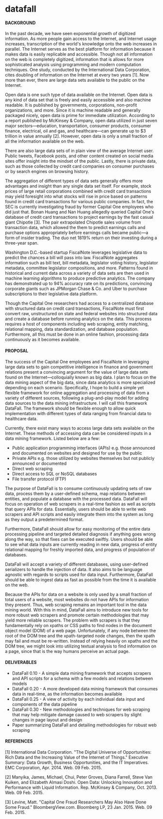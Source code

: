 # datafall

#### BACKGROUND
In the past decade, we have seen exponential growth of digitized information. As more people gain access to the Internet, and Internet usage increases, transcription of the world's knowledge onto the web increases in parallel. The Internet serves as the best platform for information because it makes data is easily replicable and accessible. Though not all information on the web is completely digitized, information that is allows for more sophisticated analysis using programming and modern computation techniques. One study, conducted by the International Data Corporation, cites doubling of information on the Internet at every two years [1]. Now more than ever, there are large data sets available to the public on the Internet.

Open data is one such type of data available on the Internet. Open data is any kind of data set that is freely and easily accessible and also machine readable. It is published by governments, corporations, non-profit organizations, and more. Since it is machine readable and generally packaged nicely, open data is prime for immediate utilization. According to a report published by McKinsey & Company, open data utilized in just seven major sectors—education, transportation, consumer products, consumer finance, electrical, oil and gas, and healthcare—can generate up to $3 trillion in value annually [2]. However, open data is only a small fraction of all the information available on the web.

There are also large data sets of in plain view of the average Internet user. Public tweets, Facebook posts, and other content created on social media sites offer insight into the mindset of the public. Lastly, there is private data, such as those collected by credit card companies on consumer purchases or by search engines on browsing history.

The aggregation of different types of data sets generally offers more advantages and insight than any single data set itself. For example, stock prices of large retail corporations combined with credit card transactions may yield foresight into what stocks will rise in price based on patterns found in credit card transactions for various public companies. In fact, the SEC is currently investigating fraud by former Capital One employees who did just that. Bonan Huang and Nan Huang allegedly queried Capital One's database of credit card transactions to project earnings by the fast casual giant Chipotle [3]. The pair extrapolated Chipotle sales volume from transaction data, which allowed the them to predict earnings calls and purchase options appropriately before earnings calls became public—a form of insider trading. The duo net 1819% return on their investing during a three-year span.

Washington D.C.-based startup FiscalNote leverages legislative data to predict the chances a bill will pass into law. FiscalNote aggregates information such as bill text, bill metadata, legislator voting history, legislator metadata, committee legislator compositions, and more. Patterns found in historical and current data across a variety of data sets are then used in machine learning algorithms to produce predictive analytics. The company has demonstrated up to 94% accuracy rate on its predictions, convincing corporate giants such as JPMorgan Chase & Co. and Uber to purchase subscriptions to their legislative data platform.

Though the Capital One researchers had access to a centralized database with structured data on credit card transactions, FiscalNote must first convert raw, unstructured on state and federal websites into structured data and create a database before running analytics on the data. This process requires a host of components including web scraping, entity matching, relational mapping, data standardization, and database population. Furthermore, all this must be done in an online fashion, processing data continuously as it becomes available.

#### PROPOSAL
The success of the Capital One employees and FiscalNote in leveraging large data sets to gain competitive intelligence in finance and government relations present a convincing argument for the value of large data sets found on the Internet—colloquially known as big data. I plan to focus on the data mining aspect of the big data, since data analytics is more specialized depending on each scenario. Specifically, I hope to build a simple yet flexible framework for online aggregation and processing of data from a variety of different sources, following a plug-and-play model for adding data sources to the data mining infrastructure. I will call this framework DataFall. The framework should be flexible enough to allow quick implementation with different types of data ranging from financial data to healthcare data.

Currently, there exist many ways to access large data sets available on the Internet. These methods of accessing data can be considered inputs in a data mining framework. Listed below are a few:

- Public application programming interfaces (APIs) e.g. those announced and documented on websites and designed for use by the public
- Private APIs e.g. those utilized by websites themselves but not publicly announced or documented
- Direct web scraping
- Direct access to SQL or NoSQL databases
- File transfer protocol (FTP)

The purpose of DataFall is to consume continuously updating sets of raw data, process them by a user-defined schema, map relations between entities, and populate a database with the processed data. DataFall will focus on operation of web scrapers in a real-time fashion as well as scripts that query APIs for data. Essentially, users should be able to write web scrapers and API scripts and easily integrate them into the system as long as they output a predetermined format.

Furthermore, DataFall should allow for easy monitoring of the entire data processing pipeline and targeted detailed diagnosis if anything goes wrong along the way, so that fixes can be executed swiftly. Users should be able to see what data inputs are currently reading in new data, progress of entity relational mapping for freshly imported data, and progress of population of databases.

DataFall will accept a variety of different databases, using user-defined serializers to handle the injection of data. It also aims to be language agnostic with regards to scripts used for data input. Furthermore, DataFall should be able to ingest data as fast as possible from the time it is available on the web.

Because the APIs for data on a website is only used by a small fraction of total users of a website, most websites do not have APIs for information they present. Thus, web scraping remains an important tool in the data mining world. With this in mind, DataFall aims to introduce new tools for more robust web scrapers and promote certain methodologies that may yield more reliable scrapers. The problem with scrapers is that they fundamentally rely on xpaths or CSS paths to find nodes in the document object model (DOM) of a web page. Unfortunately, if any node between the root of the DOM tree and the xpath-targeted node changes, then the xpath may fail and must be re-written. Instead of relying heavily on xpaths and the DOM tree, we might look into utilizing textual analysis to find information on a page, since that is the way humans perceive an actual page.

#### DELIVERABLES

- DataFall 0.10 - A simple data mining framework that accepts scrapers and API scripts for a schema with a few models and relations between models
- DataFall 0.20 - A more developed data mining framework that consumes data in real-time, as the information becomes available
- DataFall 0.25 - A view of activity by each individual data input and components of the data pipeline
- DataFall 0.30 - New methodologies and techniques for web scraping that may help mitigate damage caused to web scrapers by slight changes in page layout and design
- Paper summarizing DataFall and detailing methodologies for robust web scraping

#### REFERENCES
[1] International Data Corporation. "The Digital Universe of Opportunities: Rich Data and the Increasing Value of the Internet of Things." Executive Summary: Data Growth, Business Opportunities, and the IT Imperatives. EMC Corporation, Apr. 2014. Web. 09 Feb. 2015.

[2] Manyika, James, Michael, Chui, Peter Groves, Diana Farrell, Steve Van Kuiken, and Elizabeth Almasi Doshi. Open Data: Unlocking Innovation and Performance with Liquid Information. Rep. McKinsey & Company, Oct. 2013. Web. 09 Feb. 2015.

[3] Levine, Matt. "Capital One Fraud Researchers May Also Have Done Some Fraud." BloombergView.com. Bloomberg LP, 23 Jan. 2015. Web. 09 Feb. 2015.

